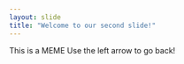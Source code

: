 ```yaml
---
layout: slide
title: "Welcome to our second slide!"
---
```

This is a MEME
Use the left arrow to go back!
 
